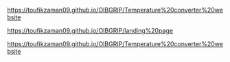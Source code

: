https://toufikzaman09.github.io/OIBGRIP/Temperature%20converter%20website


https://toufikzaman09.github.io/OIBGRIP/landing%20page


https://toufikzaman09.github.io/OIBGRIP/Temperature%20converter%20website
